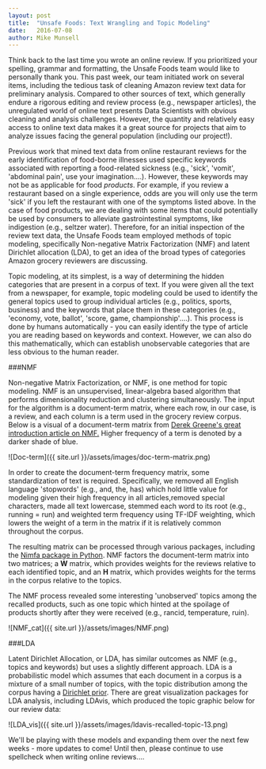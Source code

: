 ```yaml
---
layout: post
title:  "Unsafe Foods: Text Wrangling and Topic Modeling"
date:   2016-07-08
author: Mike Munsell
---
```


Think back to the last time you wrote an online review. If you prioritized your spelling, grammar and formatting, the Unsafe Foods team would like to personally thank you.  This past week, our team initiated work on several items, including the tedious task of cleaning Amazon review text data for preliminary analysis.  Compared to other sources of text, which generally endure a rigorous editing and review process (e.g., newspaper articles), the unregulated world of online text presents Data Scientists with obvious cleaning and analysis challenges.  However, the quantity and relatively easy access to online text data makes it a great source for projects that aim to analyze issues facing the general population (including our project!).

Previous work that mined text data from online restaurant reviews for the early identification of food-borne illnesses used specific keywords associated with reporting a food-related sickness (e.g., 'sick', 'vomit', 'abdominal pain', use your imagination....).  However, these keywords may not be as applicable for food *products*.  For example, if you review a restaurant based on a single experience, odds are you will only use the term 'sick' if you left the restaurant with one of the symptoms listed above.  In the case of food products, we are dealing with some items that could potentially be used by consumers to alleviate gastrointestinal symptoms, like indigestion (e.g., seltzer water).  Therefore, for an initial inspection of the review text data, the Unsafe Foods team employed methods of topic modeling, specifically Non-negative Matrix Factorization (NMF) and latent Dirichlet allocation (LDA), to get an idea of the broad types of categories Amazon grocery reviewers are discussing.

Topic modeling, at its simplest, is a way of determining the hidden categories that are present in a corpus of text.  If you were given all the text from a newspaper, for example, topic modeling could be used to identify the general topics used to group individual articles (e.g., politics, sports, business) and the keywords that place them in these categories (e.g., 'economy, vote, ballot', 'score, game, championship'....).  This process is done by humans automatically - you can easily identify the type of article you are reading based on keywords and context.  However, we can also do this mathematically, which can establish unobservable categories that are less obvious to the human reader.

###NMF

Non-negative Matrix Factorization, or NMF, is one method for topic modeling.  NMF is an unsupervised, linear-algebra based algorithm that performs dimensionality reduction and clustering simultaneously. The input for the algorithm is a document-term matrix, where each row, in our case, is a review, and each column is a term used in the grocery review corpus.  Below is a visual of a document-term matrix from [Derek Greene's great introduction article on NMF.](http://derekgreene.com/nmf-topic/)  Higher frequency of a term is denoted by a darker shade of blue.

![Doc-term]({{ site.url }}/assets/images/doc-term-matrix.png)  

In order to create the document-term frequency matrix, some standardization of text is required.  Specifically, we removed all English language 'stopwords' (e.g., and, the, has) which hold little value for modeling given their high frequency in all articles,removed special characters, made all text lowercase, stemmed each word to its root (e.g., running = run) and weighted term frequency using TF-IDF weighting, which lowers the weight of a term in the matrix if it is relatively common throughout the corpus.

The resulting matrix can be processed through various packages, including the [Nimfa package in Python](http://nimfa.biolab.si/index.html).  NMF factors the document-term matrix into two matrices; a **W** matrix, which provides weights for the reviews relative to each identified topic, and an **H** matrix, which provides weights for the terms in the corpus relative to the topics.

The NMF process revealed some interesting 'unobserved' topics among the recalled products, such as one topic which hinted at the spoilage of products shortly after they were received (e.g., rancid, temperature, ruin).

![NMF_cat]({{ site.url }}/assets/images/NMF.png)

###LDA

Latent Dirichlet Allocation, or LDA, has similar outcomes as NMF (e.g., topics and keywords) but uses a slightly different approach.  LDA is a probabilistic model which assumes that each document in a corpus is a mixture of a small number of topics, with the topic distribution among the corpus having a [Dirichlet prior](https://en.wikipedia.org/wiki/Dirichlet_distribution).  There are great visualization packages for LDA analysis, including LDAvis, which produced the topic graphic below for our review data:

![LDA_vis]({{ site.url }}/assets/images/ldavis-recalled-topic-13.png)

We'll be playing with these models and expanding them over the next few weeks - more updates to come!  Until then, please continue to use spellcheck when writing online reviews....
